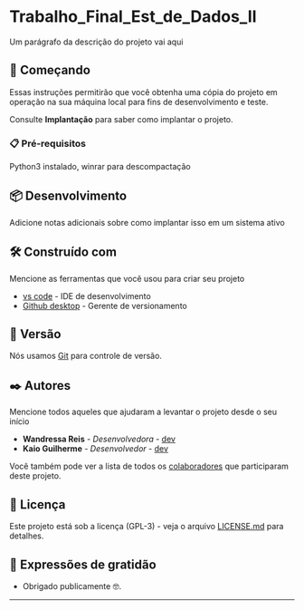 # Trabalho_Final_Est_de_Dados_II


Um parágrafo da descrição do projeto vai aqui

## 🚀 Começando

Essas instruções permitirão que você obtenha uma cópia do projeto em operação na sua máquina local para fins de desenvolvimento e teste.

Consulte **Implantação** para saber como implantar o projeto.

### 📋 Pré-requisitos

Python3 instalado, winrar para descompactação


## 📦 Desenvolvimento

Adicione notas adicionais sobre como implantar isso em um sistema ativo

## 🛠️ Construído com

Mencione as ferramentas que você usou para criar seu projeto

* [vs code](https://code.visualstudio.com) - IDE de desenvolvimento
* [Github desktop](https://desktop.github.com) - Gerente de versionamento


## 📌 Versão

Nós usamos [Git](https://git-scm.com) para controle de versão.
## ✒️ Autores

Mencione todos aqueles que ajudaram a levantar o projeto desde o seu início

* **Wandressa Reis** - *Desenvolvedora* - [dev](https://github.com/wandressareis)
* **Kaio Guilherme** - *Desenvolvedor* - [dev](https://github.com/Kaioguilherme1)

Você também pode ver a lista de todos os [colaboradores](https://github.com/wandressareis/Trabalho_Final_Est_de_Dados_II/graphs/contributors) que participaram deste projeto.

## 📄 Licença

Este projeto está sob a licença (GPL-3) - veja o arquivo [LICENSE.md](https://github.com/wandressareis/Trabalho_Final_Est_de_Dados_II/blob/main/LICENSE) para detalhes.

## 🎁 Expressões de gratidão

* Obrigado publicamente 🤓.


---

